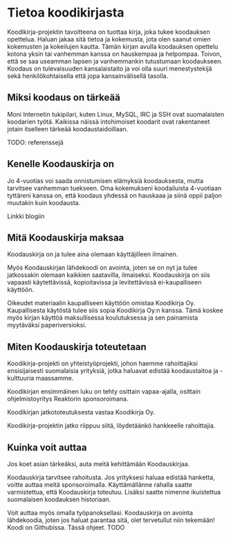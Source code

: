 # Tietoa koodikirjasta

Koodikirja-projektin tavoitteena on tuottaa kirja, joka tukee koodauksen opettelua.
Haluan jakaa sitä tietoa ja kokemusta, jota olen saanut omien kokemusten ja kokeilujen kautta.
Tämän kirjan avulla koodauksen opettelu kotona yksin tai vanhemman kanssa on 
hauskempaa ja helpompaa. Toivon, että se saa useamman lapsen ja vanhemmankin tutustumaan
koodaukseen. Koodaus on tulevaisuuden kansalaistaito ja voi olla suuri menestystekijä sekä henkilökohtaisella
että jopa kansainvälisellä tasolla.

## Miksi koodaus on tärkeää

Moni Internetin tukipilari, kuten Linux, MySQL, IRC ja SSH ovat suomalaisten koodarien työtä. 
Kaikissa näissä intohimoiset koodarit
ovat rakentaneet jotain itselleen tärkeää koodaustaidoillaan.

TODO: referenssejä

## Kenelle Koodauskirja on

Jo 4-vuotias voi saada onnistumisen elämyksiä koodauksesta, mutta tarvitsee vanhemman
tuekseen. Oma kokemukseni koodailuista 4-vuotiaan tyttäreni kanssa on, että
koodaus yhdessä on hauskaaa ja siinä oppii paljon muutakin kuin koodausta.

Linkki blogiin

## Mitä Koodauskirja maksaa

Koodauskirja on ja tulee aina olemaan käyttäjilleen ilmainen.

Myös Koodauskirjan lähdekoodi on avointa, joten se on nyt ja tulee jatkossakin olemaan kaikkien saatavilla, ilmaiseksi.
Koodauskirja on siis vapaasti käytettävissä, kopioitavissa ja levitettävissä ei-kaupalliseen käyttöön.

Oikeudet materiaalin kaupalliseen käyttöön omistaa Koodikirja Oy.
Kaupallisesta käytöstä tulee siis sopia Koodikirja Oy:n kanssa.
Tämä koskee myös kirjan käyttöä maksullisessa koulutuksessa ja sen
painamista myytäväksi paperiversioksi.

## Miten Koodauskirja toteutetaan

Koodikirja-projekti on yhteistyöprojekti, johon haemme rahoittajiksi ensisijaisesti suomalaisia
yrityksiä, jotka haluavat edistää koodaustaitoa ja -kulttuuria maassamme.

Koodikirjan ensimmäinen luku on tehty osittain vapaa-ajalla, osittain ohjelmistoyritys Reaktorin
sponsoroimana.

Koodikirjan jatkototeutuksesta vastaa Koodikirja Oy.

Koodikirja-projektin jatko riippuu siitä, löydetäänkö hankkeelle rahoittajia.

## Kuinka voit auttaa

Jos koet asian tärkeäksi, auta meitä kehittämään Koodauskirjaa.

Koodauskirja tarvitsee rahoitusta. Jos yrityksesi haluaa edistää hanketta, voitte auttaa
meitä sponsoroimalla. Käyttämällänne rahalla saatte varmistettua, että Koodauskirja toteutuu.
Lisäksi saatte nimenne ikuistettua suomalaisen koodauksen historiaan.

Voit auttaa myös omalla työpanoksellasi. Koodauskirja on avointa lähdekoodia, joten jos haluat
parantaa sitä, olet tervetullut niin tekemään! Koodi on Githubissa. Tässä ohjeet. TODO
